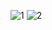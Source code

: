 ![1](https://github-readme-stats.vercel.app/api?username=3jm&show_icons=true&theme=github_dark)
![2](https://github-readme-stats.vercel.app/api/top-langs/?username=3jm&theme=github_dark)

